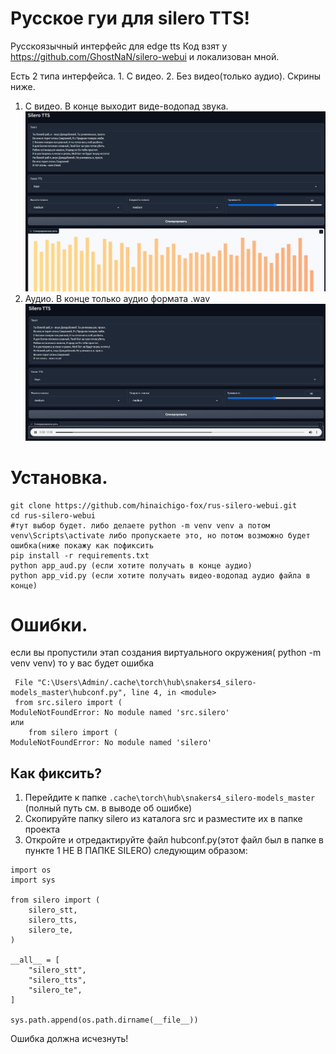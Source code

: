 # Русское гуи для silero TTS!
Русскоязычный интерфейс для edge tts 
Код взят у https://github.com/GhostNaN/silero-webui и локализован мной.

Есть 2 типа интерфейса. 1. С видео. 2. Без видео(только аудио). Скрины ниже.
1. С видео. В конце выходит виде-водопад звука.
![Скрин интерфейса с видео(делает видео водопад звука)](https://github.com/hinaichigo-fox/rus-silero-webui/blob/main/vid.jpg)
2. Аудио. В конце только аудио формата .wav
![Скрин интерфейса с аудио(тут только аудио формата .wav)](https://github.com/hinaichigo-fox/rus-silero-webui/blob/main/aud.jpg)

# Установка.
```
git clone https://github.com/hinaichigo-fox/rus-silero-webui.git
cd rus-silero-webui
#тут выбор будет. либо делаете python -m venv venv а потом venv\Scripts\activate либо пропускаете это, но потом возможно будет ошибка(ниже покажу как пофиксить
pip install -r requirements.txt
python app_aud.py (если хотите получать в конце аудио)
python app_vid.py (если хотите получать видео-водопад аудио файла в конце)
```
# Ошибки.
если вы пропустили этап создания виртуального окружения( python -m venv venv) то у вас будет ошибка
```
 File "C:\Users\Admin/.cache\torch\hub\snakers4_silero-models_master\hubconf.py", line 4, in <module>
 from src.silero import (
ModuleNotFoundError: No module named 'src.silero'
или
    from silero import (
ModuleNotFoundError: No module named 'silero'
```
## Как фиксить?
1. Перейдите к папке `.cache\torch\hub\snakers4_silero-models_master` (полный путь см. в выводе об ошибке)
2. Скопируйте папку silero из каталога src и разместите их в папке проекта
3. Откройте и отредактируйте файл hubconf.py(этот файл был в папке в пункте 1 НЕ В ПАПКЕ SILERO) следующим образом:
```
import os
import sys

from silero import (
    silero_stt,
    silero_tts,
    silero_te,
)

__all__ = [
    "silero_stt",
    "silero_tts",
    "silero_te",
]

sys.path.append(os.path.dirname(__file__))
```
Ошибка должна исчезнуть!
